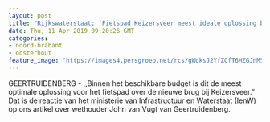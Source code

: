 ```yaml
---
layout: post
title: "Rijkswaterstaat: ‘Fietspad Keizersveer meest ideale oplossing binnen budget’"
date: Thu, 11 Apr 2019 09:20:26 GMT
categories: 
- noord-brabant 
- oosterhout 
feature_image: "https://images4.persgroep.net/rcs/gWdksJ2YfZCfT6HZGJnM5e3eZik/diocontent/145123669/_fitwidth/400/?appId=21791a8992982cd8da851550a453bd7f&quality=0.7"
---
```


GEERTRUIDENBERG - ,,Binnen het beschikbare budget is dit de meest optimale oplossing voor het fietspad over de nieuwe brug bij Keizersveer.” Dat is de reactie van het ministerie van Infrastructuur en Waterstaat (IenW) op ons artikel over wethouder John van Vugt van Geertruidenberg.
